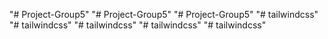 "# Project-Group5" 
"# Project-Group5" 
"# Project-Group5" 
"# tailwindcss" 
"# tailwindcss" 
"# tailwindcss" 
"# tailwindcss" 
"# tailwindcss" 
